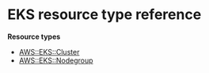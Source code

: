# EKS resource type reference<a name="AWS_EKS"></a>

**Resource types**
+ [AWS::EKS::Cluster](aws-resource-eks-cluster.md)
+ [AWS::EKS::Nodegroup](aws-resource-eks-nodegroup.md)
